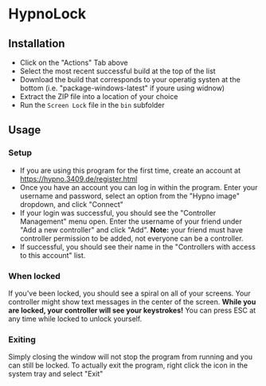 # HypnoLock

## Installation

- Click on the "Actions" Tab above
- Select the most recent successful build at the top of the list
- Download the build that corresponds to your operatig systen at the bottom (i.e. "package-windows-latest" if youre using widnow)
- Extract the ZIP file into a location of your choice
- Run the `Screen Lock` file in the `bin` subfolder

## Usage

### Setup

- If you are using this program for the first time, create an account at https://hypno.3409.de/register.html
- Once you have an account you can log in within the program. Enter your username and password, select an option from the "Hypno image" dropdown, and click "Connect"
- If your login was successful, you should see the "Controller Management" menu open. Enter the username of your friend under "Add a new controller" and click "Add". **Note:** your friend must have controller permission to be added, not everyone can be a controller.
- If successful, you should see their name in the "Controllers with access to this account" list.

### When locked

If you've been locked, you should see a spiral on all of your screens. Your controller might show text messages in the center of the screen.
**While you are locked, your controller will see your keystrokes!**
You can press ESC at any time while locked to unlock yourself.

### Exiting

Simply closing the window will not stop the program from running and you can still be locked. To actually exit the program, right click the icon in the system tray and select "Exit"
